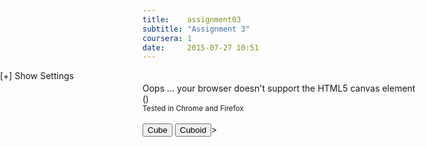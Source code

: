 ```yaml
---
title:    assignment03
subtitle: "Assignment 3"
coursera: 1
date:     2015-07-27 10:51
---
```


<div class="col-md-12 text-center" style="background-color: rgba(255, 255, 255, 0.5); position: absolute; left: 0; z-index: 1; overflow: hidden;">
    <span id="controlPanelTitle" onclick="toggleControls()" style="cursor: pointer;">[+] Show Settings</span>
    <div id="controlPanel" style="display: none; font-family: 'Courier New', Courier, monospace;">
    <div class="row" style="padding-bottom: 20px;">
        <div class="col-md-8 col-md-offset-2 text-center" style="padding: 10px 0px;"><b>Object Options</b></div>
        <div class="row" style="padding-bottom: 5px;">
            <div class="col-md-10 col-md-offset-1">
                <div class="col-md-2 text-center">Object</div>
                <div class="col-md-2 text-center">Color</div>
                <div class="col-md-2 text-center">Light</div>
                <div class="col-md-2 text-center">Fill</div>
                <div class="col-md-2 text-center">Wireframe</div>
                <div class="col-md-2 text-center">Delete</div>
            </div>
        </div>
        <div class="row" style="padding-bottom: 5px;">
            <div class="col-md-10 col-md-offset-1">
                <div class="col-md-2 text-center">
                    <select id="shapeSelector" onchange="setShape(this.value)" style="width: 120px">
                        <option value="0">Select an Object</option>
                    </select>
                </div>
                <div class="col-md-2 text-center">
                    <input class="color {hash: true, required: false} color-round" id="objColUI" value="#ff0000" onchange="setColor(this.value)" />
                </div>
                <div class="col-md-2 text-center">
                    <input type="checkbox" id="uiObjectLight" checked />
                </div>
                <div class="col-md-2 text-center">
                    <input type="checkbox" id="uiObjectFill" checked />
                </div>
                <div class="col-md-2 text-center">
                    <input type="checkbox" id="uiObjectWireFrame" checked />
                </div>
                <div class="col-md-2 text-center">
                    <div onclick="deleteObject()"><i class="fa fa-trash-o"></i></div>
                </div>
            </div>
        </div>
        <div class="row" style="padding-bottom: 5px;">
            <div class="col-md-10 col-md-offset-1">
                <div class="col-md-4 text-center">Scale</div>
                <div class="col-md-4 text-center">Rotate</div>
                <div class="col-md-4 text-center">Move</div>
            </div>
        </div>
        <div class="row" style="padding-bottom: 5px;">
            <div class="col-md-10 col-md-offset-1">
                <div class="col-md-4 text-center">
                    X <input id="uiObjectPos_00" type="range" min="0.0" max="5.0" step="0.1" value="1.0" oninput="setScale(0, this.value)" style="" /> <span class="slider-value" id="uiObjectPosVal_00">1.0</span>
                </div>
                <div class="col-md-4 text-center">
                    X <input id="uiObjectPos_01" type="range" min="0" max="360" step="1" value="0" oninput="setRotation(0, this.value)" style="" /> <span class="slider-value" id="uiObjectPosVal_01">0</span>
                </div>
                <div class="col-md-4 text-center">
                    X <input id="uiObjectPos_02" type="range" min="-4.0" max="4.0" step="0.1" value="0.0" oninput="setTranslation(0, this.value)" style="" /> <span class="slider-value" id="uiObjectPosVal_02">0.0</span>
                </div>
            </div>
        </div>
        <div class="row" style="padding-bottom: 5px;">
            <div class="col-md-10 col-md-offset-1">
                <div class="col-md-4 text-center">
                    Y <input id="uiObjectPos_10" type="range" min="0.0" max="5.0" step="0.1" value="1.0" oninput="setScale(1, this.value)" style="" /> <span class="slider-value" id="uiObjectPosVal_10">1.0</span>
                </div>
                <div class="col-md-4 text-center">
                    Y <input id="uiObjectPos_11" type="range" min="0" max="360" step="1" value="0" oninput="setRotation(1, this.value)" style="" /> <span class="slider-value" id="uiObjectPosVal_11">0</span>
                </div>
                <div class="col-md-4 text-center">
                    Y <input id="uiObjectPos_12" type="range" min="-4.0" max="4.0" step="0.1" value="0.0" oninput="setTranslation(1, this.value)" style="" /> <span class="slider-value" id="uiObjectPosVal_12">0.0</span>
                </div>
            </div>
        </div>
        <div class="row" style="padding-bottom: 5px;">
            <div class="col-md-10 col-md-offset-1">
                <div class="col-md-4 text-center">
                    Z <input id="uiObjectPos_20" type="range" min="0.0" max="5.0" step="0.1" value="1.0" oninput="setScale(2, this.value)" style="" /> <span class="slider-value" id="uiObjectPosVal_20">1.0</span>
                </div>
                <div class="col-md-4 text-center">
                    Z <input id="uiObjectPos_21" type="range" min="0" max="360" step="1" value="0" oninput="setRotation(2, this.value)" style="" /> <span class="slider-value" id="uiObjectPosVal_21">0</span>
                </div>
                <div class="col-md-4 text-center">
                    Z <input id="uiObjectPos_22" type="range" min="-4.0" max="4.0" step="0.1" value="0.0" oninput="setTranslation(2, this.value)" style="" /> <span class="slider-value" id="uiObjectPosVal_22">0.0</span>
                </div>
            </div>
        </div>
    </div>
    <div class="row" style="padding-bottom: 20px;">
        <div class="col-md-8 col-md-offset-2 text-center" style="padding: 10px 0px; border-top: 1px dashed;"><b>Light Options</b></div>
        <div class="row" style="padding-bottom: 5px;">
            <div class="col-md-6 col-md-offset-3">
                <div class="col-md-4 text-center" style="border-bottom: 1px dashed;">Type</div>
                <div class="col-md-4 text-center" style="border-bottom: 1px dashed;">Color</div>
                <div class="col-md-4 text-center" style="border-bottom: 1px dashed;">On</div>
            </div>
        </div>
        <div class="row" style="padding-bottom: 5px;">
            <div class="col-md-6 col-md-offset-3">
                <div class="col-md-4 text-center">Ambient Light</div>
                <div class="col-md-4 text-center">
                    <input class="color {hash: true, required: false} color-round" value="#333333" onchange="setAmbientLightColor(this.value)" />
                </div>
                <div class="col-md-4 text-center">
                    <input type="checkbox" id="ambientLight" checked />
                </div>
            </div>
        </div>
        <div class="row" style="padding-bottom: 5px;">
            <div class="col-md-6 col-md-offset-3">
                <div class="col-md-4 text-center">Point Light</div>
                <div class="col-md-4 text-center">
                    <input class="color {hash: true, required: false} color-round" value="#ffffff" onchange="setPointLightColor(this.value)" />
                </div>
                <div class="col-md-4 text-center">
                    <input type="checkbox" id="pointLight" checked />
                </div>
            </div>
        </div>
        <div class="row" style="padding-bottom: 5px;">
            <div class="col-md-6 col-md-offset-3 text-center">Point Light Position</div>
        </div>
        <div class="row" style="padding-bottom: 5px;">
            <div class="col-md-10 col-md-offset-1">
                <div class="col-md-4 text-center">
                    X <input id="uiPointLightPos_0" type="range" min="-10.0" max="10.0" step="0.1" value="0.0" oninput="setPointLightPos(0, this.value)" /> <span class="slider-value" id="uiPointLightPosVal_0">0.0</span>
                </div>
                <div class="col-md-4 text-center">
                    Y <input id="uiPointLightPos_1" type="range" min="-10.0" max="10.0" step="0.1" value="0.0" oninput="setPointLightPos(1, this.value)" /> <span class="slider-value" id="uiPointLightPosVal_1">0.0</span>
                </div>
                <div class="col-md-4 text-center">
                    Z <input id="uiPointLightPos_2" type="range" min="-10.0" max="10.0" step="0.1" value="1.0" oninput="setPointLightPos(2, this.value)" /> <span class="slider-value" id="uiPointLightPosVal_2">0.0</span>
                </div>
            </div>
        </div>
    </div>
    <div class="row" style="padding-bottom: 10px;">
        <div class="col-md-8 col-md-offset-2 text-center" style="padding: 10px 0px; border-top: 1px dashed;"><b>Canvas Options</b></div>
        <div class="row" style="padding-bottom: 5px;">
            <div class="col-md-8 col-md-offset-2">
                <div class="col-md-3 text-center">
                    <input type="color" value="#4D4D4D" oninput="setBGColor(this.value)" />
                </div>
                <div class="col-md-3 text-center">
                    <button type="button" onclick="resetAxes()">Reset Axes</button>
                </div>
                <div class="col-md-3 text-center">
                    <button type="button" onclick="resetCanvas()">Clear Canvas</button>
                </div>
                <div class="col-md-3 text-center">
                    <button type="button" onclick="saveImage()">Save Image</button>
                </div>
            </div>
        </div>
    </div>
    </div>
</div>

<div class="row" style="padding-top: 20px;">
    <div class="col-md-12">
        <canvas id="gl-canvas" width="800" height="400" style="cursor: crosshair;">
            Oops ... your browser doesn't support the HTML5 canvas element
        </canvas>
    </div>
</div>

<div class="row">
    <div class="col-md-12 text-center">
        (<span id="info"></span>)<br/>
    </div>
    <div class="col-md-12 text-center">
        <small>Tested in Chrome and Firefox</small><br/><br/>
    </div>
</div>
<button type="button" onclick="drawObject(4)">Cube</button>
<button type="button" onclick="drawObject(5)">Cuboid</button>>